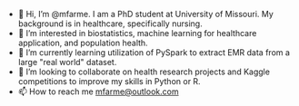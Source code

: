 - 👋 Hi, I’m @mfarme. I am a PhD student at University of Missouri. My background is in healthcare, specifically nursing. 
- 👀 I’m interested in biostatistics, machine learning for healthcare application, and population health. 
- 🌱 I’m currently learning utilization of PySpark to extract EMR data from a large "real world" dataset. 
- 💞️ I’m looking to collaborate on health research projects and Kaggle competitions to improve my skills in Python or R. 
- 📫 How to reach me mfarme@outlook.com

<!---
mfarme/mfarme is a ✨ special ✨ repository because its `README.md` (this file) appears on your GitHub profile.
You can click the Preview link to take a look at your changes.
--->
